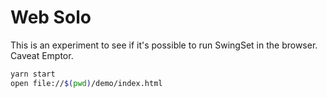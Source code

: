 # Web Solo

This is an experiment to see if it's possible to run SwingSet in the browser.
Caveat Emptor.

```sh
yarn start
open file://$(pwd)/demo/index.html
```
